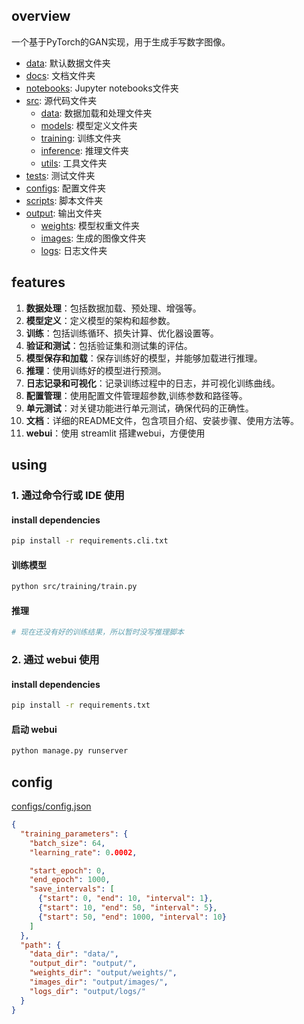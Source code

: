 ## overview
一个基于PyTorch的GAN实现，用于生成手写数字图像。

- [data](./data/): 默认数据文件夹
- [docs](./docs/): 文档文件夹
- [notebooks](./notebooks/): Jupyter notebooks文件夹
- [src](./src/): 源代码文件夹
  - [data](./src/data/): 数据加载和处理文件夹
  - [models](./src/models/): 模型定义文件夹
  - [training](./src/training/): 训练文件夹
  - [inference](./src/inference/): 推理文件夹
  - [utils](./src/utils/): 工具文件夹
- [tests](./tests/): 测试文件夹
- [configs](./configs/): 配置文件夹
- [scripts](./scripts/): 脚本文件夹
- [output](./output/): 输出文件夹
  - [weights](./weights/): 模型权重文件夹
  - [images](./images/): 生成的图像文件夹
  - [logs](./logs/): 日志文件夹

## features

1. **数据处理**：包括数据加载、预处理、增强等。
2. **模型定义**：定义模型的架构和超参数。
3. **训练**：包括训练循环、损失计算、优化器设置等。
4. **验证和测试**：包括验证集和测试集的评估。
5. **模型保存和加载**：保存训练好的模型，并能够加载进行推理。
6. **推理**：使用训练好的模型进行预测。
7. **日志记录和可视化**：记录训练过程中的日志，并可视化训练曲线。
8. **配置管理**：使用配置文件管理超参数,训练参数和路径等。
9. **单元测试**：对关键功能进行单元测试，确保代码的正确性。
10. **文档**：详细的README文件，包含项目介绍、安装步骤、使用方法等。
11. **webui**：使用 streamlit 搭建webui，方便使用

## using

### 1. 通过命令行或 IDE 使用
#### install dependencies
```sh
pip install -r requirements.cli.txt
```
#### 训练模型
```sh
python src/training/train.py
```
#### 推理
```sh
# 现在还没有好的训练结果，所以暂时没写推理脚本
```

### 2. 通过 webui 使用

#### install dependencies
```sh
pip install -r requirements.txt
```
#### 启动 webui
```sh
python manage.py runserver
```

## config
[configs/config.json](./configs/config.json)
```json
{
  "training_parameters": {
    "batch_size": 64,
    "learning_rate": 0.0002,

    "start_epoch": 0,
    "end_epoch": 1000,
    "save_intervals": [
      {"start": 0, "end": 10, "interval": 1},
      {"start": 10, "end": 50, "interval": 5},
      {"start": 50, "end": 1000, "interval": 10}
    ]
  },
  "path": {
    "data_dir": "data/",
    "output_dir": "output/",
    "weights_dir": "output/weights/",
    "images_dir": "output/images/",
    "logs_dir": "output/logs/"
  }
}
```
